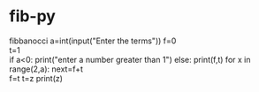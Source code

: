 # fib-py
fibbanocci
a=int(input("Enter the terms"))
f=0                                         
t=1                                         
if a<0:
    print("enter a number greater than 1")
else:
    print(f,t)
    for x in range(2,a):
        next=f+t                           
        f=t
        t=z
        print(z)
